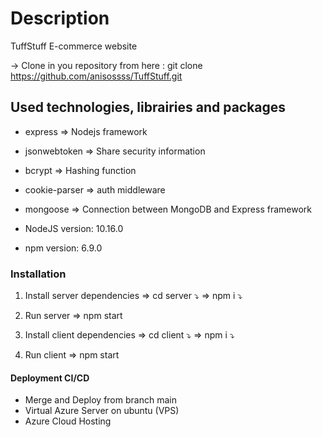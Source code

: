 # Description

TuffStuff E-commerce website

-> Clone in you repository from here : git clone https://github.com/anisossss/TuffStuff.git

## Used technologies, librairies and packages

* express => Nodejs framework
* jsonwebtoken => Share security information 
* bcrypt => Hashing function
* cookie-parser => auth middleware
* mongoose => Connection between MongoDB and Express framework

* NodeJS version: 10.16.0
* npm version: 6.9.0

### Installation

 1. Install server dependencies
  => cd server ⤵️
  => npm i ⤵️

 2. Run server 
  => npm start
  
 3. Install client dependencies
  => cd client ⤵️
  => npm i ⤵️

 4. Run client 
  => npm start

#### Deployment CI/CD

* Merge and Deploy from branch main
* Virtual Azure Server on ubuntu (VPS)
* Azure Cloud Hosting
